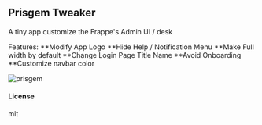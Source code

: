 ## Prisgem Tweaker

A tiny app customize the Frappe's Admin UI / desk 


Features:
**Modify App Logo
**Hide Help / Notification Menu
**Make Full width by default
**Change Login Page Title Name
**Avoid Onboarding 
**Customize navbar color

![prisgem](https://github.com/harivigneshG/Prisgem/assets/60092946/f9f5cb34-6918-4329-bdfe-259637e1454c)


#### License

mit
